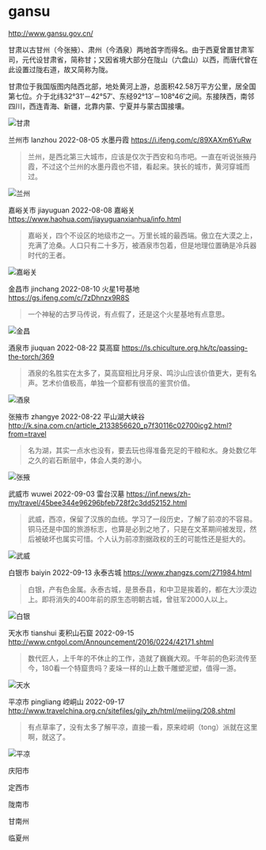 # gansu

http://www.gansu.gov.cn/

甘肃以古甘州（今张掖）、肃州（今酒泉）两地首字而得名。由于西夏曾置甘肃军司，元代设甘肃省，简称甘；又因省境大部分在陇山（六盘山）以西，而唐代曾在此设置过陇右道，故又简称为陇。

甘肃位于我国版图内陆西北部，地处黄河上游，总面积42.58万平方公里，居全国第七位。介于北纬32°31′－42°57′、东经92°13′－108°46′之间。东接陕西，南邻四川，西连青海、新疆，北靠内蒙、宁夏并与蒙古国接壤。

![甘肃](gansu.jpeg)

兰州市 lanzhou 2022-08-05 水墨丹霞 https://i.ifeng.com/c/89XAXm6YuRw

> 兰州，是西北第三大城市，应该是仅次于西安和乌市吧。一直在听说张掖丹霞，不过这个兰州的水墨丹霞也不错，看起来。狭长的城市，黄河穿城而过。

![兰州](lanzhou.jpeg)

嘉峪关市 jiayuguan 2022-08-08 嘉峪关 https://www.haohua.com/jiayuguanxianhua/info.html

> 嘉峪关，四个不设区的地级市之一。万里长城的最西端。傲立在大漠之上，充满了沧桑。人口只有二十多万，被酒泉市包着，但是地理位置确是冷兵器时代的王者。

![嘉峪关](jiayuguan.jpeg)

金昌市 jinchang 2022-08-10 火星1号基地 https://gs.ifeng.com/c/7zDhnzx9R8S

> 一个神秘的古罗马传说，有点假了，还是这个火星基地有点意思。

![金昌](jinchang.jpeg)

酒泉市 jiuquan 2022-08-22 莫高窟 https://ls.chiculture.org.hk/tc/passing-the-torch/369

> 酒泉的名胜实在太多了，莫高窟相比月牙泉、鸣沙山应该价值更大，更有名声。艺术价值极高，单独一个窟都有很高的鉴赏价值。

![酒泉](jiuquan.jpeg)

张掖市 zhangye 2022-08-22 平山湖大峡谷 http://k.sina.com.cn/article_2133856620_p7f30116c02700icg2.html?from=travel

> 名为湖，其实一点水也没有，要去玩也得准备充足的干粮和水。身处数亿年之久的岩石断层中，体会人类的渺小。

![张掖](zhangye.jpeg)

武威市 wuwei 2022-09-03 雷台汉墓 https://inf.news/zh-my/travel/45bee344e96296bfeb728f2c3dd52152.html

> 武威，西凉，保留了汉族的血统。学习了一段历史，了解了前凉的不容易。铜马还是中国的旅游标志，也算是必到之地了，只是在文革期间被发现，然后被破坏也属实可惜。个人认为前凉割据政权的王的可能性还是挺大的。

![武威](wuwei.jpeg)

白银市 baiyin 2022-09-13 永泰古城 https://www.zhangzs.com/271984.html

> 白银，产有色金属。永泰古城，是景泰县，和中卫是挨着的，都在大沙漠边上。即将消失的400年前的原生态明朝古城，曾驻军2000人以上。

![白银](baiyin.jpeg)

天水市 tianshui 麦积山石窟 2022-09-15 http://www.cntgol.com/Announcement/2016/0224/42171.shtml

> 数代匠人，上千年的不休止的工作，造就了巍巍大观。千年前的色彩流传至今，180看一个特窟贵吗？麦垛一样的山上数千雕塑泥塑，值得一游。

![天水](tianshui.jpeg)

平凉市 pingliang 崆峒山 2022-09-17 http://www.travelchina.org.cn/sitefiles/gjly_zh/html/meijing/208.shtml

> 有点草率了，没有太多了解平凉，直接一看，原来崆峒（tong）派就在这里啊，就这了。

![平凉](pingliang.jpg)

庆阳市

定西市

陇南市

甘南州

临夏州